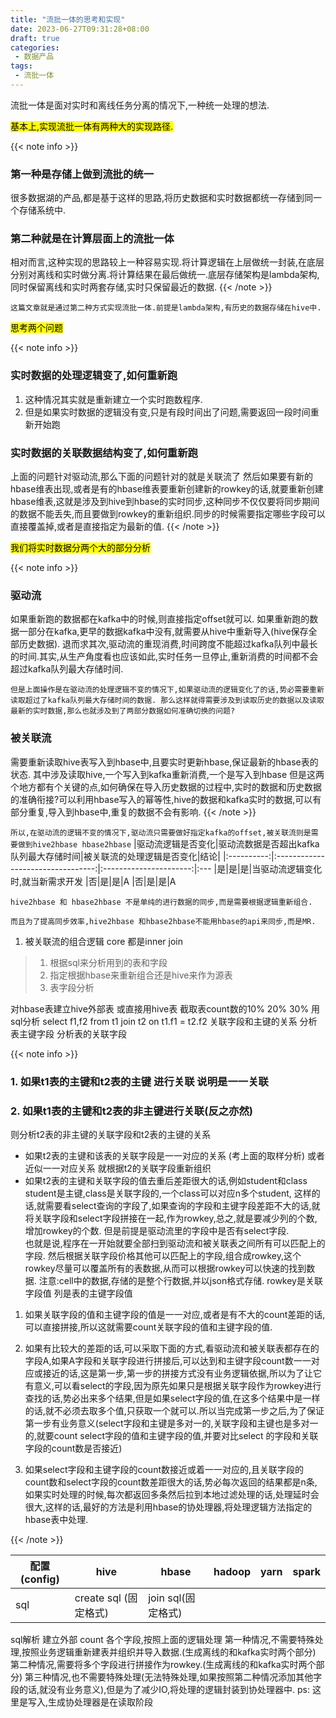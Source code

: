 ```yaml
---
title: "流批一体的思考和实现"
date: 2023-06-27T09:31:28+08:00
draft: true
categories:
 - 数据产品
tags:
 - 流批一体
---
```



流批一体是面对实时和离线任务分离的情况下,一种统一处理的想法.

<mark>基本上,实现流批一体有两种大的实现路径.</mark>

{{< note info >}}
### 第一种是存储上做到流批的统一
很多数据湖的产品,都是基于这样的思路,将历史数据和实时数据都统一存储到同一个存储系统中.
### 第二种就是在计算层面上的流批一体
相对而言,这种实现的思路较上一种容易实现.将计算逻辑在上层做统一封装,在底层分别对离线和实时做分离.将计算结果在最后做统一.底层存储架构是lambda架构,同时保留离线和实时两套存储,实时只保留最近的数据.
{{< /note >}}

`这篇文章就是通过第二种方式实现流批一体.前提是lambda架构,有历史的数据存储在hive中.`


<!-- 计算上需要
首先指定计算范围:时间范围,表范围,列范围. 离线的计算频率
其次将计算进行封装 -->

<mark>思考两个问题</mark>

{{< note info >}}
### 实时数据的处理逻辑变了,如何重新跑
1. 这种情况其实就是重新建立一个实时跑数程序.
2. 但是如果实时数据的逻辑没有变,只是有段时间出了问题,需要返回一段时间重新开始跑
### 实时数据的关联数据结构变了,如何重新跑
上面的问题针对驱动流,那么下面的问题针对的就是关联流了
然后如果要有新的hbase维表出现,或者是有的hbase维表要重新创建新的rowkey的话,就要重新创建hbase维表,这就是涉及到hive到hbase的实时同步,这种同步不仅仅要将同步期间的数据不能丢失,而且要做到rowkey的重新组织.同步的时候需要指定哪些字段可以直接覆盖掉,或者是直接指定为最新的值.
{{< /note >}}

<mark>我们将实时数据分两个大的部分分析</mark>

{{< note info >}}
### 驱动流 
如果重新跑的数据都在kafka中的时候,则直接指定offset就可以.
如果重新跑的数据一部分在kafka,更早的数据kafka中没有,就需要从hive中重新导入(hive保存全部历史数据).
退而求其次,驱动流的重现消费,时间跨度不能超过kafka队列中最长的时间.其实,从生产角度看也应该如此,实时任务一旦停止,重新消费的时间都不会超过kafka队列最大存储时间.

`但是上面操作是在驱动流的处理逻辑不变的情况下,如果驱动流的逻辑变化了的话,势必需要重新读取超过了kafka队列最大存储时间的数据.
那么这样就得需要涉及到读取历史的数据以及读取最新的实时数据,那么也就涉及到了两部分数据如何准确切换的问题?`
### 被关联流 

需要重新读取hive表写入到hbase中,且要实时更新hbase,保证最新的hbase表的状态.
其中涉及读取hive,一个写入到kafka重新消费,一个是写入到hbase
但是这两个地方都有个关键的点,如何确保在导入历史数据的过程中,实时的数据和历史数据的准确衔接?可以利用hbase写入的幂等性,hive的数据和kafka实时的数据,可以有部分重复,导入到hbase中,重复的数据不会有影响. 
{{< /note >}}

`所以,在驱动流的逻辑不变的情况下,驱动流只需要做好指定kafka的offset,被关联流则是需要做到hive2hbase hbase2hbase`
|驱动流逻辑是否变化|驱动流数据是否超出kafka队列最大存储时间|被关联流的处理逻辑是否变化|结论|
|:----------:|:---------------------------------:|:----------------------:|:---
|是|是|是|当驱动流逻辑变化时,就当新需求开发
|否|是|是|A
|否|是|是|A

`hive2hbase 和 hbase2hbase 不是单纯的进行数据的同步,而是需要根据逻辑重新组合.`

`而且为了提高同步效率,hive2hbase 和hbase2hbase不能用hbase的api来同步,而是MR.`
<!-- 这是之前写的同步程序,在我原来的电脑上,回去找下源码 -->

1. 被关联流的组合逻辑 core 
   都是inner join

> 1. 根据sql来分析用到的表和字段
> 2. 指定根据hbase来重新组合还是hive来作为源表
> 3. 表字段分析

对hbase表建立hive外部表 或直接用hive表
截取表count数的10% 20% 30% 用sql分析
select f1,f2 from t1 join t2 on t1.f1 = t2.f2
关联字段和主键的关系
分析表主键字段
分析表的关联字段

{{< note info >}}
### 1. 如果t1表的主键和t2表的主键 进行关联 说明是一一关联
### 2. 如果t1表的主键和t2表的非主键进行关联(反之亦然)
则分析t2表的非主键的关联字段和t2表的主键的关系
* 如果t2表的主键和该表的关联字段是一一对应的关系 (考上面的取样分析)
或者近似一一对应关系
就根据t2的关联字段重新组织
* 如果t2表的主键和关联字段的值去重后差距很大的话,例如student和class
student是主键,class是关联字段的,一个class可以对应n多个student,
这样的话,就需要看select查询的字段了,如果查询的字段和主键字段差距不大的话,就将关联字段和select字段拼接在一起,作为rowkey,总之,就是要减少列的个数,增加rowkey的个数.
但是前提是驱动流里的字段中是否有select字段.  
也就是说,程序在一开始就要全部扫到驱动流和被关联表之间所有可以匹配上的字段.
然后根据关联字段价格其他可以匹配上的字段,组合成rowkey,这个rowkey尽量可以覆盖所有的表数据,从而可以根据rowkey可以快速的找到数据.
注意:cell中的数据,存储的是整个行数据,并以json格式存储.
rowkey是关联字段值
列是表的主键字段值
1. 如果关联字段的值和主键字段的值是一一对应,或者是有不大的count差距的话,可以直接拼接,所以这就需要count关联字段的值和主键字段的值.

2. 如果有比较大的差距的话,可以采取下面的方式,看驱动流和被关联表都存在的字段A,如果A字段和关联字段进行拼接后,可以达到和主键字段count数一一对应或接近的话,这是第一步,第一步的拼接方式没有业务逻辑依据,所以为了让它有意义,可以看select的字段,因为原先如果只是根据关联字段作为rowkey进行查找的话,势必出来多个结果,但是如果select字段的值,在这多个结果中是一样的话,就不必须去取多个值,只获取一个就可以.所以当完成第一步之后,为了保证第一步有业务意义(select字段和主键是多对一的,关联字段和主键也是多对一的,就要count select字段的值和主键字段的值,并要对比select 的字段和关联字段的count数是否接近)

3. 如果select字段和主键字段的count数接近或着一一对应的,且关联字段的count数和select字段的count数差距很大的话,势必每次返回的结果都是n条,如果实时处理的时候,每次都返回多条然后拉到本地过滤处理的话,处理延时会很大,这样的话,最好的方法是利用hbase的协处理器,将处理逻辑方法指定的hbase表中处理.
    
{{< /note >}}

| 配置(config) | hive | hbase | hadoop | yarn | spark |
| --- | --- | --- | --- | --- | --- |
| sql | create sql (固定格式) | join sql(固定格式) 

sql解析
建立外部
count 各个字段,按照上面的逻辑处理
第一种情况,不需要特殊处理,按照业务逻辑重新建表并组织并导入数据.(生成离线的和kafka实时两个部分)
第二种情况,需要将多个字段进行拼接作为rowkey.(生成离线的和kafka实时两个部分)
第三种情况,也不需要特殊处理(无法特殊处理,如果按照第二种情况添加其他字段的话,就没有业务意义),但是为了减少IO,将处理的逻辑封装到协处理器中. ps:  这里是写入,生成协处理器是在读取阶段